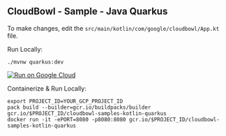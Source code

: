 CloudBowl - Sample - Java Quarkus
---------------------------------

To make changes, edit the `src/main/kotlin/com/google/cloudbowl/App.kt` file.

Run Locally:
```
./mvnw quarkus:dev
```

[![Run on Google Cloud](https://deploy.cloud.run/button.svg)](https://deploy.cloud.run)

Containerize & Run Locally:
```
export PROJECT_ID=YOUR_GCP_PROJECT_ID
pack build --builder=gcr.io/buildpacks/builder gcr.io/$PROJECT_ID/cloudbowl-samples-kotlin-quarkus
docker run -it -ePORT=8080 -p8080:8080 gcr.io/$PROJECT_ID/cloudbowl-samples-kotlin-quarkus
```

